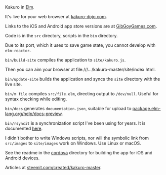 Kakuro in [Elm](http://elm-lang.org/).

It's live for your web browser at [kakuro-dojo.com](https://kakuro-dojo.com/).

Links to the iOS and Android app store versions are at [GibGoyGames.com](https://gibgoygames.com/).

Code is in the `src` directory, scripts in the `bin` directory.

Due to its port, which it uses to save game state, you cannot develop with `elm-reactor`.

`bin/build-site` compiles the application to `site/kakuro.js`.

Then you can aim your browser at file:///.../kakuro-master/site/index.html.

`bin/update-site` builds the application and syncs the `site` directory with the live site.

`bin/m file` compiles `src/file.elm`, directing output to `/dev/null`. Useful for syntax checking while editing.

`bin/docs` generates `documentation.json`, suitable for upload to [package.elm-lang.org/help/docs-preview](http://package.elm-lang.org/help/docs-preview).

`bin/rsyncit` is a synchronization script I've been using for years. It is documented [here](https://steemit.com/hacking/@billstclair/rsyncit).

I didn't bother to write Windows scripts, nor will the symbolic link from `src/images` to `site/images` work on Windows. Use Linux or macOS.

See the readme in the [cordova](cordova/) directory for building the app for iOS and Android devices.

Articles at <a href='https://steemit.com/created/kakuro-master'>steemit.com/created/kakuro-master</a>.
